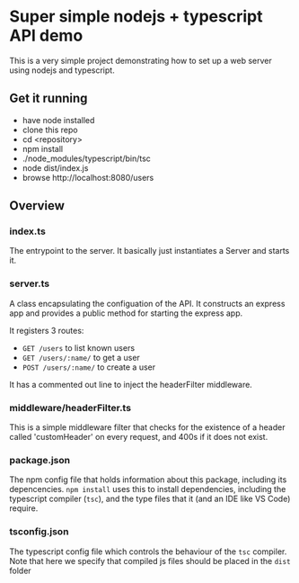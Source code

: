# Super simple nodejs + typescript API demo
This is a very simple project demonstrating how to set up a web server using nodejs and typescript. 

## Get it running
- have node installed
- clone this repo
- cd \<repository\>
- npm install 
- ./node_modules/typescript/bin/tsc 
- node dist/index.js
- browse http://localhost:8080/users

## Overview

### index.ts
The entrypoint to the server. It basically just instantiates a Server and starts it.
### server.ts
A class encapsulating the configuation of the API. It constructs an express app and provides a public method for starting the express app.

It registers 3 routes:
- `GET /users` to list known users
- `GET /users/:name/` to get a user
- `POST /users/:name/` to create a user

It has a commented out line to inject the headerFilter middleware.

### middleware/headerFilter.ts
This is a simple middleware filter that checks for the existence of a header called 'customHeader' on every request, and 400s if it does not exist. 

### package.json
The npm config file that holds information about this package, including its depencencies. `npm install` uses this to install dependencies, including the typescript compiler (`tsc`), and the type files that it (and an IDE like VS Code) require.
### tsconfig.json
The typescript config file which controls the behaviour of the `tsc` compiler. Note that here we specify that compiled js files should be placed in the `dist` folder
